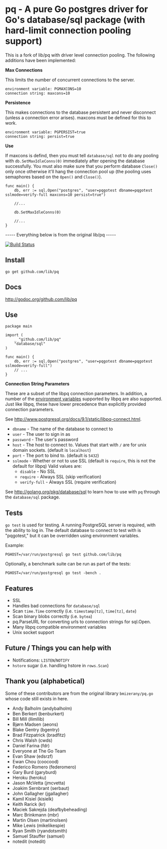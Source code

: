 # pq - A pure Go postgres driver for Go's database/sql package (with hard-limit connection pooling support)

This is a fork of lib/pq with driver level connection pooling. The following
additions have been implemented:

**Max Connections**

This limits the number of concurrent connections to the server.

	environment variable: PGMAXCONS=10
	connection string: maxcons=10

**Persistence**

This makes connections to the database persistent and never disconnect
(unless a connection error arises). maxcons must be defined for this to work.

	environment variable: PGPERSIST=true
	connection string: persist=true

**Use**

If maxcons is defind, then you must tell `database/sql` not to do any pooling
with `db.SetMaxIdleConns(0)` immediately after opening the database
successfully. You must also make sure that you perform database `Close()`
only once otherwise it'll hang the connection pool up (the pooling uses
semaphores based on the `Open()` and `Close()`).

	func main() {
		db, err := sql.Open("postgres", "user=pqgotest dbname=pqgotest sslmode=verify-full maxcons=10 persist=true")

		//...

		db.SetMaxIdleConns(0)

		//...
	}

----- Everything below is from the original lib/pq -----

[![Build Status](https://travis-ci.org/lib/pq.png?branch=master)](https://travis-ci.org/lib/pq)

## Install

	go get github.com/lib/pq

## Docs

<http://godoc.org/github.com/lib/pq>

## Use

	package main

	import (
		_ "github.com/lib/pq"
		"database/sql"
	)

	func main() {
		db, err := sql.Open("postgres", "user=pqgotest dbname=pqgotest sslmode=verify-full")
		// ...
	}

**Connection String Parameters**

These are a subset of the libpq connection parameters.  In addition, a
number of the [environment
variables](http://www.postgresql.org/docs/9.1/static/libpq-envars.html)
supported by libpq are also supported.  Just like libpq, these have
lower precedence than explicitly provided connection parameters.

See http://www.postgresql.org/docs/9.1/static/libpq-connect.html.

* `dbname` - The name of the database to connect to
* `user` - The user to sign in as
* `password` - The user's password
* `host` - The host to connect to. Values that start with `/` are for unix domain sockets. (default is `localhost`)
* `port` - The port to bind to. (default is `5432`)
* `sslmode` - Whether or not to use SSL (default is `require`, this is not the default for libpq)
	Valid values are:
	* `disable` - No SSL
	* `require` - Always SSL (skip verification)
	* `verify-full` - Always SSL (require verification)

See http://golang.org/pkg/database/sql to learn how to use with `pq` through the `database/sql` package.

## Tests

`go test` is used for testing.  A running PostgreSQL server is
required, with the ability to log in.  The default database to connect
to test with is "pqgotest," but it can be overridden using environment
variables.

Example:

	PGHOST=/var/run/postgresql go test github.com/lib/pq

Optionally, a benchmark suite can be run as part of the tests:

	PGHOST=/var/run/postgresql go test -bench .

## Features

* SSL
* Handles bad connections for `database/sql`
* Scan `time.Time` correctly (i.e. `timestamp[tz]`, `time[tz]`, `date`)
* Scan binary blobs correctly (i.e. `bytea`)
* pq.ParseURL for converting urls to connection strings for sql.Open.
* Many libpq compatible environment variables
* Unix socket support

## Future / Things you can help with

* Notifications: `LISTEN`/`NOTIFY`
* `hstore` sugar (i.e. handling hstore in `rows.Scan`)

## Thank you (alphabetical)

Some of these contributors are from the original library `bmizerany/pq.go` whose
code still exists in here.

* Andy Balholm (andybalholm)
* Ben Berkert (benburkert)
* Bill Mill (llimllib)
* Bjørn Madsen (aeons)
* Blake Gentry (bgentry)
* Brad Fitzpatrick (bradfitz)
* Chris Walsh (cwds)
* Daniel Farina (fdr)
* Everyone at The Go Team
* Evan Shaw (edsrzf)
* Ewan Chou (coocood)
* Federico Romero (federomero)
* Gary Burd (garyburd)
* Heroku (heroku)
* Jason McVetta (jmcvetta)
* Joakim Sernbrant (serbaut)
* John Gallagher (jgallagher)
* Kamil Kisiel (kisielk)
* Keith Rarick (kr)
* Maciek Sakrejda (deafbybeheading)
* Marc Brinkmann (mbr)
* Martin Olsen (martinolsen)
* Mike Lewis (mikelikespie)
* Ryan Smith (ryandotsmith)
* Samuel Stauffer (samuel)
* notedit (notedit)
